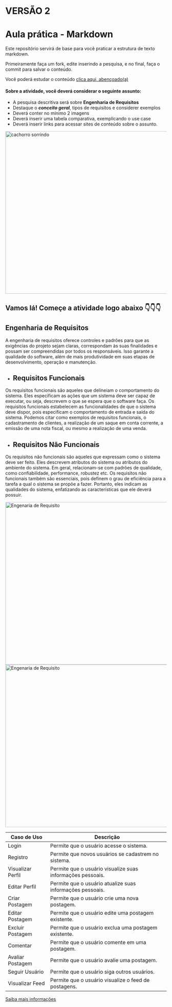 # VERSÃO 2 #

# Aula prática - Markdown

Este repositório servirá de base para você praticar a estrutura de texto markdown. 

Primeiramente faça um fork, edite inserindo a pesquisa, e no final, faça o commit para salvar o conteúdo.

Você poderá estudar o conteúdo [clica aqui, abençoado(a)](https://docs.pipz.com/central-de-ajuda/learning-center/guia-basico-de-markdown#open)

#### Sobre a atividade, você deverá considerar o seguinte assunto:

- A pesquisa descritiva será sobre **Engenharia de Requisitos**
- Destaque o **_conceito geral_**, tipos de requisitos e considerer exemplos
- Deverá conter no mínimo 2 imagens
- Deverá inserir uma tabela comparativa, exemplicando o use case
- Deverá inserir links para acessar sites de conteúdo sobre o assunto.

<img src="https://www.patasdacasa.com.br/sites/default/files/styles/webp/public/noticias/2022/02/E-possivel-ver-um-cachorro-sorrindo-descubra-e-saiba-como-identificar.jpg.webp?itok=UYmPTLUx" alt="cachorro sorrindo" width="508px">


## Vamos lá! Começe a atividade logo abaixo 👇👇👇

##  Engenharia de Requisitos ##

A engenharia de requisitos oferece controles e padrões para que as exigências do projeto sejam claras, correspondam às suas finalidades e possam ser compreendidas por todos os responsáveis. Isso garante a qualidade do software, além de mais produtividade em suas etapas de desenvolvimento, operação e manutenção.

* ## Requisitos Funcionais ##

Os requisitos funcionais são aqueles que delineiam o comportamento do sistema. Eles especificam as ações que um sistema deve ser capaz de executar, ou seja, descrevem o que se espera que o software faça. Os requisitos funcionais estabelecem as funcionalidades de que o sistema deve dispor, pois especificam o comportamento de entrada e saída do sistema. Podemos citar como exemplos de requisitos funcionais, o cadastramento de clientes, a realização de um saque em conta corrente, a emissão de uma nota fiscal, ou mesmo a realização de uma venda.

* ## Requisitos Não Funcionais ##

Os requisitos não funcionais são aqueles que expressam como o sistema deve ser feito.  Eles descrevem atributos do sistema ou atributos do ambiente do sistema. Em geral, relacionam-se com padrões de qualidade, como confiabilidade, performance, robustez etc. Os requisitos não funcionais também são essenciais, pois definem o grau de eficiência para a tarefa a qual o sistema se propõe a fazer. Portanto, eles indicam as qualidades do sistema, enfatizando as características que ele deverá possuir.

<img src="https://lirp.cdn-website.com/f5758c3b/dms3rep/multi/opt/Fundoo+site-1920w.jpeg" alt="Engenaria de Requisito" width="508px">

<img src="https://blog.casadodesenvolvedor.com.br/wp-content/uploads/2023/02/post171-desenvolvimento-requisitos-funcionais-nao-funcionais.png" alt="Engenaria de Requisito" width="508px">

| Caso de Uso        | Descrição                                                 |
|--------------------|-----------------------------------------------------------|
| Login              | Permite que o usuário acesse o sistema.                   |
| Registro           | Permite que novos usuários se cadastrem no sistema.       |
| Visualizar Perfil  | Permite que o usuário visualize suas informações pessoais.|
| Editar Perfil      | Permite que o usuário atualize suas informações pessoais. |
| Criar Postagem     | Permite que o usuário crie uma nova postagem.             |
| Editar Postagem    | Permite que o usuário edite uma postagem existente.       |
| Excluir Postagem   | Permite que o usuário exclua uma postagem existente.      |
| Comentar           | Permite que o usuário comente em uma postagem.            |
| Avaliar Postagem   | Permite que o usuário avalie uma postagem.                |
| Seguir Usuário     | Permite que o usuário siga outros usuários.               |
| Visualizar Feed    | Permite que o usuário visualize o feed de postagens.      |

[Saiba mais informações](https://www.devmedia.com.br/introducao-a-engenharia-de-requisitos/8034)
